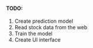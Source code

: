#### TODO:
1. Create prediction model
2. Read stock data from the web
3. Train the model
4. Create UI interface
